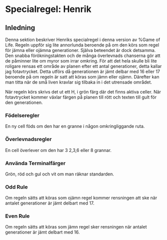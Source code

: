 # Specialregel: Henrik

## Inledning 
 Denna sektion beskriver Henriks specialregel i denna version av %Game of Life. Regeln uppför sig lite annorlunda
 beroende på om den körs som regel för jämna eller ojämna generationer. Själva beteendet är dock detsamma. Den snabba
 förökningstakten och de många överlevnads chanserna gör att de påminner lite om myror som irrar omkring. För att 
 det hela skulle bli lite roligare rensas ett område av planen efter ett antal generationer, detta kallar jag fotavtrycket.
 Detta utförs då generationen är jämt delbar med 16 eller 17 beroende på om regeln är satt att köras som jämn eller ojämn. 
 Därefter kan man titta när de små liven kravlar sig tilbaka in i det utrensade området.

 När regeln körs skrivs det ut ett H, i grön färg där det finns aktiva celler. När fotavtrycket kommer växlar färgen på planen
 till rött och texten till gult för den generationen. 
 
 
### Födelseregler
 En ny cell föds om den har en granne i någon omkringliggande ruta.

### Överlevnadsregler
 En cell överlever om den har 3 2,3,6 eller 8 grannar.

### Använda Terminalfärger
 Grön, röd och gul och vit om man räknar standarden.
 
### Odd Rule
 Om regeln sätts att köras som ojämn regel kommer rensningen att ske när antalet generationer är jämt delbart med 17.
 
### Even Rule
 Om regeln sätts att köras som jämn regel sker rensningen när antalet generationer är jämt delbart med 16.